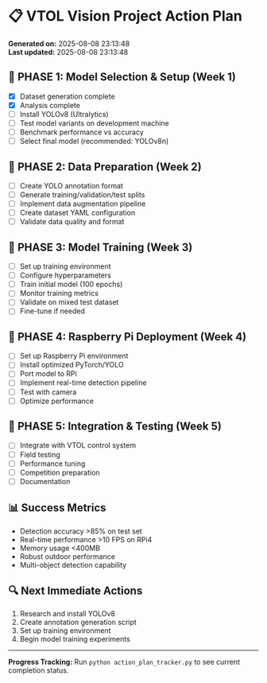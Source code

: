 # 📋 VTOL Vision Project Action Plan

**Generated on:** 2025-08-08 23:13:48  
**Last updated:** 2025-08-08 23:13:48

## 🎯 PHASE 1: Model Selection & Setup (Week 1)
- [x] Dataset generation complete
- [x] Analysis complete
- [ ] Install YOLOv8 (Ultralytics)
- [ ] Test model variants on development machine
- [ ] Benchmark performance vs accuracy
- [ ] Select final model (recommended: YOLOv8n)

## 🔧 PHASE 2: Data Preparation (Week 2)
- [ ] Create YOLO annotation format
- [ ] Generate training/validation/test splits
- [ ] Implement data augmentation pipeline
- [ ] Create dataset YAML configuration
- [ ] Validate data quality and format

## 🚀 PHASE 3: Model Training (Week 3)
- [ ] Set up training environment
- [ ] Configure hyperparameters
- [ ] Train initial model (100 epochs)
- [ ] Monitor training metrics
- [ ] Validate on mixed test dataset
- [ ] Fine-tune if needed

## 📱 PHASE 4: Raspberry Pi Deployment (Week 4)
- [ ] Set up Raspberry Pi environment
- [ ] Install optimized PyTorch/YOLO
- [ ] Port model to RPi
- [ ] Implement real-time detection pipeline
- [ ] Test with camera
- [ ] Optimize performance

## 🏁 PHASE 5: Integration & Testing (Week 5)
- [ ] Integrate with VTOL control system
- [ ] Field testing
- [ ] Performance tuning
- [ ] Competition preparation
- [ ] Documentation

## 📊 Success Metrics
- Detection accuracy >85% on test set
- Real-time performance >10 FPS on RPi4
- Memory usage <400MB
- Robust outdoor performance
- Multi-object detection capability

## 🔍 Next Immediate Actions
1. Research and install YOLOv8
2. Create annotation generation script
3. Set up training environment
4. Begin model training experiments

---
**Progress Tracking:** Run `python action_plan_tracker.py` to see current completion status.
